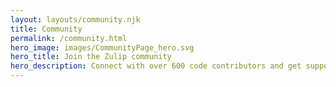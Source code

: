 ```yaml
---
layout: layouts/community.njk
title: Community
permalink: /community.html
hero_image: images/CommunityPage_hero.svg
hero_title: Join the Zulip community
hero_description: Connect with over 600 code contributors and get support from open source-ers around the world.
---
```

